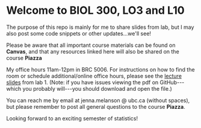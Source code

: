 # Welcome to BIOL 300, LO3 and L10

The purpose of this repo is mainly for me to share slides from lab, but I may also post some code snippets or other updates...we'll see! 

Please be aware that all important course materials can be found on **Canvas**, and that any resources linked here will also be shared on the course **Piazza**

My office hours 11am-12pm in BRC 5006. For instructions on how to find the room or schedule additional/online office hours, please see the [lecture slides](https://github.com/jmelanson98/biol300/blob/main/lab1_slides.pdf) from lab 1. (Note: if you have issues viewing the pdf on GitHub---which you probably will---you should download and open the file.)

You can reach me by email at jenna.melanson @ ubc.ca (without spaces), but please remember to post all general questions to the course **Piazza**.

Looking forward to an exciting semester of statistics!
